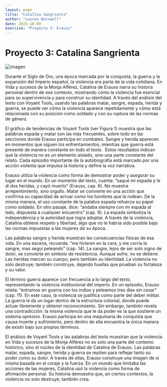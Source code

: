 ```yaml
---
layout: page
title: "Catalina Sangrienta"
author: "Lauren Barnwell"
date: 2025-10-09
exercise: "Proyecto 3: Erauso"
---
```


# Proyecto 3: Catalina Sangrienta

![imagen](URL)

Durante el Siglo de Oro, una época marcada por la conquista, la guerra y la expansión del Imperio español, la violencia era parte de la vida cotidiana. En Vida y sucesos de la Monja Alférez, Catalina de Erauso narra su historia personal dentro de ese contexto, mostrando cómo la violencia fue esencial para su supervivencia y para construir su identidad. A través del análisis del texto con Voyant Tools, usando las palabras matar, sangre, espada, herida y guerra, se puede ver cómo la violencia aparece repetidamente y cómo está relacionada con su posición como soldado y con su ruptura de las normas de género.

El gráfico de tendencias de Voyant Tools (ver Figura 1) muestra que las palabras espada y matar son las más frecuentes, sobre todo en las secciones donde Erauso participa en combates. Sangre y herida aparecen en momentos que siguen los enfrentamientos, mientras que guerra está presente de manera constante en todo el texto.  Estos resultados indican que la violencia no es un elemento aislado, sino una parte constante del relato. Cada episodio importante de la autobiografía está marcado por una acción violenta que impulsa la historia y define la voz narrativa.

Erauso utiliza la violencia como forma de demostrar poder y asegurar su lugar en el mundo. En un momento del texto, cuenta: “saqué mi espada y le di dos heridas, y cayó muerto” (Erauso, cap. 6). No muestra arrepentimiento, sino orgullo. Matar se convierte en una acción que confirma su capacidad de actuar como los hombres que la rodean. De la misma manera, el uso constante de la palabra espada refuerza su papel como soldado. En otro pasaje, dice: “andaba siempre con mi espada al lado, dispuesta a cualquier encuentro” (cap. 9). La espada simboliza la independencia y la autoridad que logra adoptar. A través de la violencia, Catalina obtiene respeto y libertad, algo que no le habría sido posible bajo las normas impuestas a las mujeres de su época.

Las palabras sangre y herida muestran las consecuencias físicas de esa vida. En una escena, recuerda: “me hirieron en la cara, y me corría la sangre, mas seguí peleando” (cap. 14). La sangre, lejos de ser solo signo de dolor, se convierte en símbolo de resistencia. Aunque sufre, no se detiene. Las heridas marcan su cuerpo, pero también su identidad. La violencia no solo destruye; también construye, dejando huellas que prueban su fortaleza y su valor.

El término guerra aparece con frecuencia a lo largo del texto, representando la violencia institucional del imperio. En un episodio, Erauso relata: “entramos en guerra con los indios y peleamos tres días sin cesar” (cap. 11). En este caso, la violencia se justifica como parte del deber militar. La guerra le da un lugar dentro de la estructura colonial, donde puede actuar libremente y obtener reconocimiento. Sin embargo, también revela una contradicción: la misma violencia que le da poder es la que sostiene un sistema opresivo. Erauso participa en una maquinaria de conquista que causa muerte y sufrimiento, pero dentro de ella encuentra la única manera de existir bajo sus propios términos.

El análisis de Voyant Tools y las palabras del texto muestran que la violencia en Vida y sucesos de la Monja Alférez no es solo una parte del contexto histórico, sino el núcleo de la identidad de Catalina de Erauso. Las palabras matar, espada, sangre, herida y guerra se repiten para reflejar tanto su poder como su dolor. A través de ellas, Erauso construye una imagen de sí misma basada en el coraje y la fuerza. En un mundo que limitaba las acciones de las mujeres, Catalina usó la violencia como forma de afirmación personal. Su historia demuestra que, en ciertos contextos, la violencia no solo destruye; también crea.
